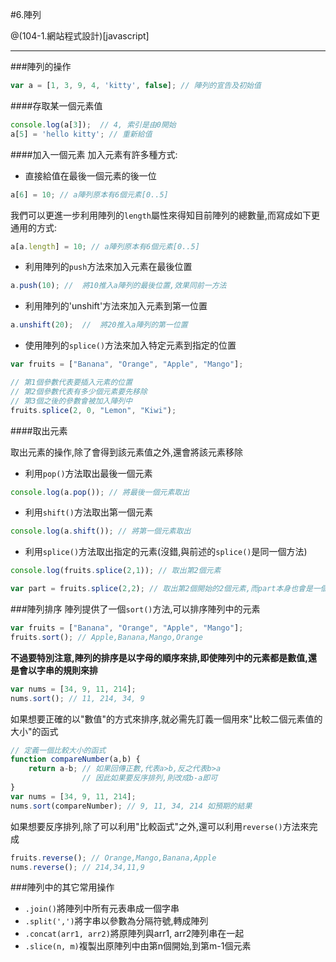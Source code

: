 #6.陣列

@(104-1.網站程式設計)[javascript]

---

###陣列的操作

```javascript
var a = [1, 3, 9, 4, 'kitty', false]; // 陣列的宣告及初始值
```

####存取某一個元素值

```javascript
console.log(a[3]);	// 4, 索引是由0開始
a[5] = 'hello kitty'; // 重新給值
```

####加入一個元素
加入元素有許多種方式:

- 直接給值在最後一個元素的後一位

```javascript
a[6] = 10; // a陣列原本有6個元素[0..5]
```
我們可以更進一步利用陣列的`length`屬性來得知目前陣列的總數量,而寫成如下更通用的方式:

```javascript
a[a.length] = 10; // a陣列原本有6個元素[0..5]
```

- 利用陣列的`push`方法來加入元素在最後位置

```javascript
a.push(10);	//  將10推入a陣列的最後位置,效果同前一方法
```

- 利用陣列的'unshift'方法來加入元素到第一位置

```javascript
a.unshift(20);	//  將20推入a陣列的第一位置
```

- 使用陣列的`splice()`方法來加入特定元素到指定的位置

```javascript
var fruits = ["Banana", "Orange", "Apple", "Mango"];

// 第1個參數代表要插入元素的位置
// 第2個參數代表有多少個元素要先移除
// 第3個之後的參數會被加入陣列中
fruits.splice(2, 0, "Lemon", "Kiwi"); 
```

####取出元素

取出元素的操作,除了會得到該元素值之外,還會將該元素移除

- 利用`pop()`方法取出最後一個元素

```javascript
console.log(a.pop()); // 將最後一個元素取出
```

- 利用`shift()`方法取出第一個元素

```javascript
console.log(a.shift()); // 將第一個元素取出
```

- 利用`splice()`方法取出指定的元素(沒錯,與前述的`splice()`是同一個方法)

```javascript
console.log(fruits.splice(2,1)); // 取出第2個元素

var part = fruits.splice(2,2); // 取出第2個開始的2個元素,而part本身也會是一個陣列
```



###陣列排序
陣列提供了一個`sort()`方法,可以排序陣列中的元素

```javascript
var fruits = ["Banana", "Orange", "Apple", "Mango"];
fruits.sort(); // Apple,Banana,Mango,Orange
```

**不過要特別注意,陣列的排序是以字母的順序來排,即使陣列中的元素都是數值,還是會以字串的規則來排**

```javascript
var nums = [34, 9, 11, 214];
nums.sort(); // 11, 214, 34, 9 
```

如果想要正確的以"數值"的方式來排序,就必需先訂義一個用來"比較二個元素值的大小"的函式

```javascript
// 定義一個比較大小的函式
function compareNumber(a,b) {
	return a-b; // 如果回傳正數,代表a>b,反之代表b>a
				// 因此如果要反序排列,則改成b-a即可
}
var nums = [34, 9, 11, 214];
nums.sort(compareNumber); // 9, 11, 34, 214 如預期的結果
```

如果想要反序排列,除了可以利用"比較函式"之外,還可以利用`reverse()`方法來完成

```javascript
fruits.reverse(); // Orange,Mango,Banana,Apple
nums.reverse(); // 214,34,11,9
```

###陣列中的其它常用操作

- `.join()`將陣列中所有元表串成一個字串
- `.split(',')`將字串以參數為分隔符號,轉成陣列
- `.concat(arr1, arr2)`將原陣列與arr1, arr2陣列串在一起
- `.slice(n, m)`複製出原陣列中由第n個開始,到第m-1個元素